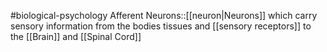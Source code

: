 #biological-psychology 
Afferent Neurons::[[neuron|Neurons]] which carry sensory information from the bodies tissues and [[sensory receptors]] to the [[Brain]] and [[Spinal Cord]]
<!--SR:!2023-12-21,3,250-->
